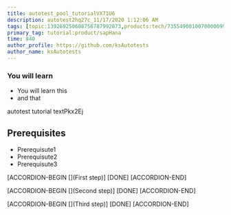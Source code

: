 ```yaml
---
title: autotest_pool_tutorialVX71U6
description: autotest2hq27c_11/17/2020 1:12:06 AM
tags: [topic:139269250608756787992873,products:tech/73554900100700000996,tutorial:experience/advanced]
primary_tag: tutorial:product/sapHana
time: 840
author_profile: https://github.com/ksAutotests
author_name: ksAutotests
---
```

### You will learn
- You will learn this
- and that

autotest tutorial textPkx2Ej

## Prerequisites
- Prerequisute1
- Prerequisute2
- Prerequisute3

[ACCORDION-BEGIN [](First step)]
[DONE]
[ACCORDION-END]

[ACCORDION-BEGIN [](Second step)]
[DONE]
[ACCORDION-END]

[ACCORDION-BEGIN [](Third step)]
[DONE]
[ACCORDION-END]

